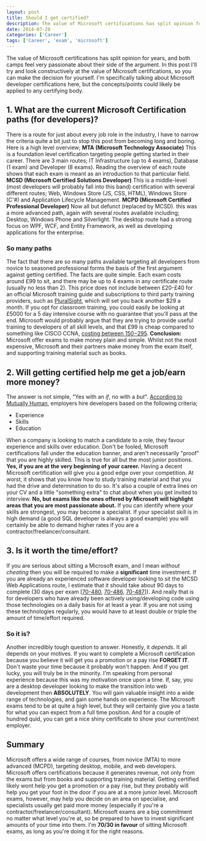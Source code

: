 ```yaml
---
layout: post
title: Should I get certified?
description: The value of Microsoft certifications has split opinion for years, and both camps feel very passionate about their side of the argument. Lets find out...
date: 2014-07-28
categories: ['Career']
tags: ['Career', 'exam', 'microsoft']
---
```


The value of Microsoft certifications has split opinion for years, and both camps feel very passionate about their side of the argument. In this post I'll try and look constructively at the value of Microsoft certifications, so you can make the decision for yourself. I'm specifically talking about Microsoft developer certifications here, but the concepts/points could likely be applied to any certifying body.

## 1. What are the current Microsoft Certification paths (for developers)?

There is a route for just about every job role in the industry, I have to narrow the criteria quite a bit just to stop this post from becoming long and boring. Here is a high level overview; **MTA (Microsoft Technology Associate)** This is a foundation level certification targeting people getting started in their career. There are 3 main routes; IT Infrastructure (up to 4 exams), Database (1 exam) and Developer (8 exams). Reading the overview of each route shows that each exam is meant as an introduction to that particular field. **MCSD (Microsoft Certified Solutions Developer)** This is a middle-level (most developers will probably fall into this band) certification with several different routes; Web, Windows Store (JS, CSS, HTML), Windows Store (C'#) and Application Lifecycle Management. **MCPD (Microsoft Certified Professional Developer)** Now all but defunct (replaced by MCSD). this was a more advanced path, again with several routes available including; Desktop, Windows Phone and Silverlight. The desktop route had a strong focus on WPF, WCF, and Entity Framework, as well as developing applications for the enterprise.

### So many paths

The fact that there are so many paths available targeting all developers from novice to seasoned professional forms the basis of the first argument against getting certified. The facts are quite simple. Each exam costs around £99 to sit, and there may be up to 4 exams in any certificate route (usually no less than 2). This price does not include between £20-£40 for an official Microsoft training guide and subscriptions to third party training providers, such as [PluralSight](https://pluralsight.com/), which will set you back another $29 a month. If you opt for classroom training, you could easily be looking at £5000 for a 5 day intensive course with no guarantee that you'll pass at the end. Microsoft would probably argue that they are trying to provide useful training to developers of all skill levels, and that £99 is cheap compared to something like CISCO CCNA, [costing between $150-$295](http://www.gocertify.com/certifications/cisco/ccna.html). **Conclusion:** Microsoft offer exams to make money plain and simple. Whilst not the most expensive, Microsoft and their partners make money from the exam itself, and supporting training material such as books.

## 2. Will getting certified help me get a job/earn more money?

The answer is not simple, "Yes with an _if_, no with a _but_". [According to Mutually Human](http://www.mutuallyhuman.com/blog/2012/04/26/hiring-a-developer-you-re-doing-it-wrong/), employers hire developers based on the following criteria;

* Experience
* Skills
* Education

When a company is looking to match a candidate to a role, they favour experience and skills over education. Don't be fooled, Microsoft certifications fall under the education banner, and aren't necessarily "proof" that you are highly skilled. This is true for all but the most junior positions. **Yes, if you are at the very beginning of your career.** Having a decent Microsoft certification will give you a good edge over your competition. At worst, it shows that you know how to study training material and that you had the drive and determination to do so. It's also a couple of extra lines on your CV and a little "something extra" to chat about when you get invited to interview. **No, but exams like the ones offered by Microsoft will highlight areas that you are most passionate about.** If you can identify where your skills are strongest, you may become a specialist. If your specialist skill is in high demand (a good SQL developer is always a good example) you will certainly be able to demand higher rates if you are a contractor/freelancer/consultant.

## 3. Is it worth the time/effort?

If you are serious about sitting a Microsoft exam, and I mean _without cheating_ then you will be required to make a **significant** time investment. If you are already an experienced software developer looking to sit the MCSD Web Applications route, I estimate that it should take about 90 days to complete (30 days per exam [[70-480](/career/how-to-pass-microsoft-exam-070-480-html-5-css-3-and-javascript-in-30-days/), [70-486](/career/how-to-pass-microsoft-exam-70-486-developing-asp-net-mvc-4-web-applications-in-30-days/), [70-487](/career/pass-microsoft-exam-70-487-developing-microsoft-azure-web-services-30-days/)]). And really that is for developers who have already been actively using/developing code using those technologies on a daily basis for at least a year. If you are not using these technologies regularly, you would have to at least double or triple the amount of time/effort required.

### So it is?

Another incredibly tough question to answer. Honestly, it _depends_. It all depends on your motives. If you want to complete a Microsoft certification because you believe it will get you a promotion or a pay rise **FORGET IT**. Don't waste your time because it probably won't happen. And if you get lucky, you will truly be in the minority. I'm speaking from personal experience because this was my motivation once upon a time. If, say, you are a desktop developer looking to make the transition into web development then **ABSOLUTELY**. You will gain valuable insight into a wide range of technologies, and gain some hands on experience. The Microsoft exams tend to be at quite a high level, but they will certainly give you a taste for what you can expect from a full time position. And for a couple of hundred quid, you can get a nice shiny certificate to show your current/next employer.

## Summary

Microsoft offers a wide range of courses, from novice (MTA) to more advanced (MCPD), targeting desktop, mobile, and web developers. Microsoft offers certifications because it generates revenue, not only from the exams but from books and supporting training material. Getting certified likely wont help you get a promotion or a pay rise, but they probably will help you get your foot in the door if you are at a more junior level. Microsoft exams, however, may help you decide on an area on specialise, and specialists usually get paid more money (especially if you're a contractor/freelancer/consultant). Microsoft exams are a big commitment no matter what level you're at, so be prepared to have to invest significant amounts of your time into them. I'm **70/30 in favour** of sitting Microsoft exams, as long as you're doing it for the right reasons.
